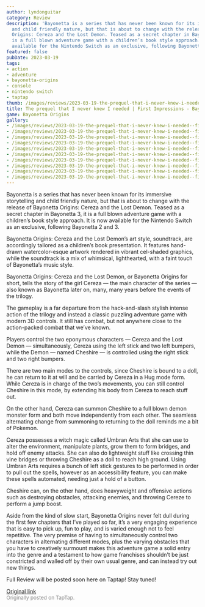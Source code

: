```yaml
---
author: lyndonguitar
category: Review
description: 'Bayonetta is a series that has never been known for its immersive storytelling
  and child friendly nature, but that is about to change with the release of Bayonetta
  Origins: Cereza and the Lost Demon. Teased as a secret chapter in Bayonetta 3, it
  is a full blown adventure game with a children’s book style approach. It is now
  available for the Nintendo Switch as an exclusive, following Bayonetta 2 and 3.'
featured: false
pubDate: 2023-03-19
tags:
- action
- adventure
- bayonetta-origins
- console
- nintendo switch
- taptap
thumb: /images/reviews/2023-03-19-the-prequel-that-i-never-knew-i-needed--first-impressions---bayonetta-origins-0.avif
title: The prequel that I never knew I needed | First Impressions - Bayonetta Origins
game: Bayonetta Origins
gallery:
- /images/reviews/2023-03-19-the-prequel-that-i-never-knew-i-needed--first-impressions---bayonetta-origins-0.avif
- /images/reviews/2023-03-19-the-prequel-that-i-never-knew-i-needed--first-impressions---bayonetta-origins-1.avif
- /images/reviews/2023-03-19-the-prequel-that-i-never-knew-i-needed--first-impressions---bayonetta-origins-2.avif
- /images/reviews/2023-03-19-the-prequel-that-i-never-knew-i-needed--first-impressions---bayonetta-origins-3.avif
- /images/reviews/2023-03-19-the-prequel-that-i-never-knew-i-needed--first-impressions---bayonetta-origins-4.avif
- /images/reviews/2023-03-19-the-prequel-that-i-never-knew-i-needed--first-impressions---bayonetta-origins-5.avif
- /images/reviews/2023-03-19-the-prequel-that-i-never-knew-i-needed--first-impressions---bayonetta-origins-6.avif
- /images/reviews/2023-03-19-the-prequel-that-i-never-knew-i-needed--first-impressions---bayonetta-origins-7.avif
- /images/reviews/2023-03-19-the-prequel-that-i-never-knew-i-needed--first-impressions---bayonetta-origins-8.avif
- /images/reviews/2023-03-19-the-prequel-that-i-never-knew-i-needed--first-impressions---bayonetta-origins-9.avif
---
```

Bayonetta is a series that has never been known for its immersive storytelling and child friendly nature, but that is about to change with the release of Bayonetta Origins: Cereza and the Lost Demon. Teased as a secret chapter in Bayonetta 3, it is a full blown adventure game with a children’s book style approach. It is now available for the Nintendo Switch as an exclusive, following Bayonetta 2 and 3.

Bayonetta Origins: Cereza and the Lost Demon’s art style, soundtrack, are accordingly tailored as a children’s book presentation. It features hand-drawn watercolor-esque artwork rendered in vibrant cel-shaded graphics, while the soundtrack is a mix of whimsical, lighthearted, with a faint touch of Bayonetta’s music style.

Bayonetta Origins: Cereza and the Lost Demon, or Bayonetta Origins for short, tells the story of the girl Cereza — the main character of the series — also known as Bayonetta later on, many, many years before the events of the trilogy.

The gameplay is a far departure from the hack-and-slash stylish intense action of the trilogy and instead a classic puzzling adventure game with modern 3D controls. It still has combat, but not anywhere close to the action-packed combat that we’ve known.

Players control the two eponymous characters — Cereza and the Lost Demon — simultaneously, Cereza using the left stick and two left bumpers, while the Demon — named Cheshire — is controlled using the right stick and two right bumpers.

There are two main modes to the controls, since Cheshire is bound to a doll, he can return to it at will and be carried by Cereza in a Hug mode form. While Cereza is in charge of the two’s movements, you can still control Cheshire in this mode, by extending his body from Cereza to reach stuff out.

On the other hand, Cereza can summon Cheshire to a full blown demon monster form and both move independently from each other. The seamless alternating change from summoning to returning to the doll reminds me a bit of Pokemon.

Cereza possesses a witch magic called Umbran Arts that she can use to alter the environment, manipulate plants, grow them to form bridges, and hold off enemy attacks. She can also do lightweight stuff like crossing thin vine bridges or throwing Cheshire as a doll to reach high ground. Using Umbran Arts requires a bunch of left stick gestures to be performed in order to pull out the spells, however as an accessibility feature, you can make these spells automated, needing just a hold of a button.

Cheshire can, on the other hand, does heavyweight and offensive actions such as destroying obstacles, attacking enemies, and throwing Cereze to perform a jump boost.

Aside from the kind of slow start, Bayonetta Origins never felt dull during the first few chapters that I’ve played so far, it’s a very engaging experience that is easy to pick up, fun to play, and is varied enough not to feel repetitive. The very premise of having to simultaneously control two characters in alternating different modes, plus the varying obstacles that you have to creatively surmount makes this adventure game a solid entry into the genre and a testament to how game franchises shouldn’t be just constricted and walled off by their own usual genre, and can instead try out new things.

Full Review will be posted soon here on Taptap! Stay tuned!

[Original link](https://www.taptap.io/post/4839168)<br><span style="font-size: 0.95em; color: #888;">Originally posted on TapTap.</span>